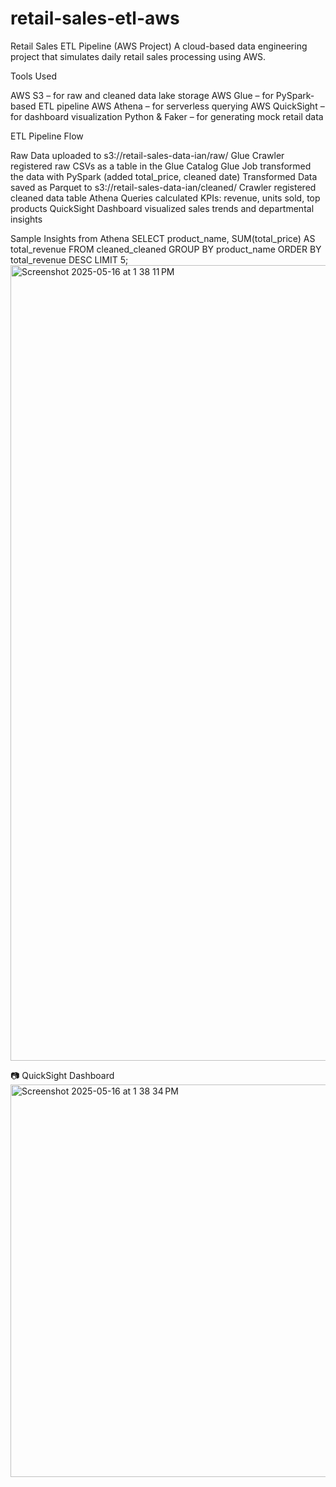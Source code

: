 # retail-sales-etl-aws

Retail Sales ETL Pipeline (AWS Project)
A cloud-based data engineering project that simulates daily retail sales processing using AWS.

Tools Used

AWS S3 – for raw and cleaned data lake storage
AWS Glue – for PySpark-based ETL pipeline
AWS Athena – for serverless querying
AWS QuickSight – for dashboard visualization
Python & Faker – for generating mock retail data

ETL Pipeline Flow

Raw Data uploaded to s3://retail-sales-data-ian/raw/
Glue Crawler registered raw CSVs as a table in the Glue Catalog
Glue Job transformed the data with PySpark (added total_price, cleaned date)
Transformed Data saved as Parquet to s3://retail-sales-data-ian/cleaned/
Crawler registered cleaned data table
Athena Queries calculated KPIs: revenue, units sold, top products
QuickSight Dashboard visualized sales trends and departmental insights

Sample Insights from Athena
SELECT product_name, SUM(total_price) AS total_revenue
FROM cleaned_cleaned
GROUP BY product_name
ORDER BY total_revenue DESC
LIMIT 5;
<img width="1273" alt="Screenshot 2025-05-16 at 1 38 11 PM" src="https://github.com/user-attachments/assets/2b58785c-dd59-45c9-aa5e-b972425101d7" />

📷 QuickSight Dashboard
<img width="628" alt="Screenshot 2025-05-16 at 1 38 34 PM" src="https://github.com/user-attachments/assets/67707cdf-e6b0-45d1-b845-af8056f19b82" />
